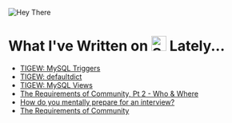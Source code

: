![Hey There](https://github.com/saramccombs/saramccombs/blob/main/HeyThere.png)

# What I've Written on <a href="https://dev.to/saramccombs"><img src="https://d2fltix0v2e0sb.cloudfront.net/dev-badge.svg" alt="Sara McCombs (she/her)'s DEV Profile" height="30" width="30"></a> Lately...
<!-- BLOG-POST-LIST:START -->
- [TIGEW: MySQL Triggers](https://dev.to/saramccombs/tigew-mysql-triggers-39eg)
- [TIGEW: defaultdict](https://dev.to/saramccombs/tigew-defaultdict-in-python-2e42)
- [TIGEW: MySQL Views](https://dev.to/saramccombs/tigew-mysql-views-4ei5)
- [The Requirements of Community, Pt 2 - Who &amp; Where](https://dev.to/saramccombs/the-requirements-of-community-pt-2-who-where-1185)
- [How do you mentally prepare for an interview?](https://dev.to/saramccombs/how-do-you-mentally-prepare-for-an-interview-58ko)
- [The Requirements of Community](https://dev.to/saramccombs/the-requirements-of-community-2bbd)
<!-- BLOG-POST-LIST:END -->
